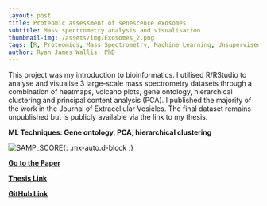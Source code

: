 ```yaml
---
layout: post
title: Proteomic assessment of senescence exosomes
subtitle: Mass spectrometry analysis and visualisation
thumbnail-img: /assets/img/Exosomes_2.png
tags: [R, Proteomics, Mass Spectrometry, Machine Learning, Unsupervised Machine Learning]
author: Ryan James Wallis, PhD
---
```


This project was my introduction to bioinformatics. I utilised R/RStudio to analyse and visualise 3 large-scale mass spectrometry datasets through a combination of heatmaps, volcano plots, gene ontology, hierarchical clustering and principal content analysis (PCA). I published the majority of the work in the Journal of Extracellular Vesicles. The final dataset remains unpublished but is publicly available via the link to my thesis.  

**ML Techniques: Gene ontology, PCA, hierarchical clustering**

![SAMP_SCORE](https://RyanJWallis.github.io/assets/img/Exosomes_1.png){: .mx-auto.d-block :}

<strong><a href="https://pubmed.ncbi.nlm.nih.gov/33659050/">Go to the Paper</a>

<strong><a href="https://qmro.qmul.ac.uk/xmlui/handle/123456789/71085?show=full">Thesis Link</a>

<strong><a href="https://github.com/RyanJWallis/Proteomic-assessment-of-senescence-exosomes">GitHub Link</a>

